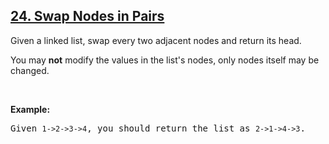 ## [24. Swap Nodes in Pairs](https://leetcode.com/problems/swap-nodes-in-pairs/)
<p>Given a&nbsp;linked list, swap every two adjacent nodes and return its head.</p>

<p>You may <strong>not</strong> modify the values in the list&#39;s nodes, only nodes itself may be changed.</p>

<p>&nbsp;</p>

<p><strong>Example:</strong></p>

<pre>
Given <code>1-&gt;2-&gt;3-&gt;4</code>, you should return the list as <code>2-&gt;1-&gt;4-&gt;3</code>.
</pre>
